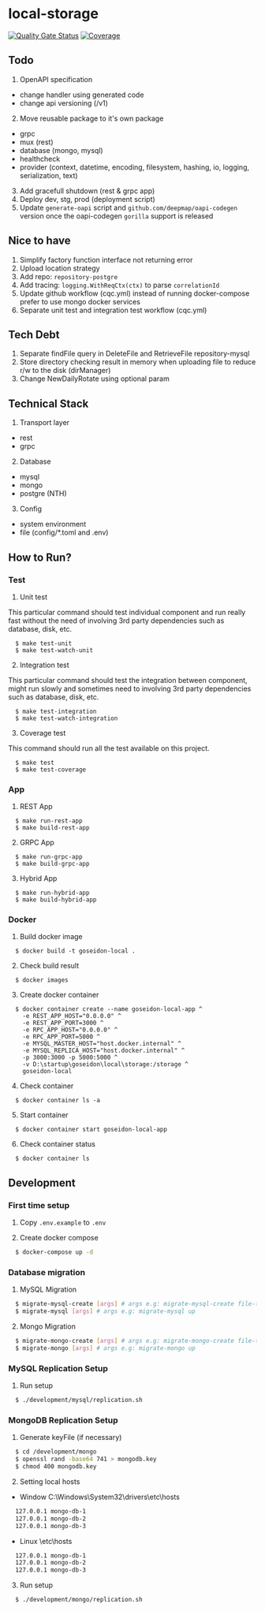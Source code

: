 # local-storage

[![Quality Gate Status](https://sonarcloud.io/api/project_badges/measure?project=go-seidon_local&metric=alert_status)](https://sonarcloud.io/summary/new_code?id=go-seidon_local)
[![Coverage](https://sonarcloud.io/api/project_badges/measure?project=go-seidon_local&metric=coverage)](https://sonarcloud.io/summary/new_code?id=go-seidon_local)

## Todo
1. OpenAPI specification
- change handler using generated code
- change api versioning (/v1)
2. Move reusable package to it's own package 
- grpc
- mux (rest)
- database (mongo, mysql)
- healthcheck
- provider (context, datetime, encoding, filesystem, hashing, io, logging, serialization, text)
3. Add gracefull shutdown (rest & grpc app)
4. Deploy dev, stg, prod (deployment script)
5. Update `generate-oapi` script and `github.com/deepmap/oapi-codegen` version once the oapi-codegen `gorilla` support is released

## Nice to have
1. Simplify factory function interface not returning error
2. Upload location strategy
3. Add repo: `repository-postgre`
4. Add tracing: `logging.WithReqCtx(ctx)` to parse `correlationId`
5. Update github workflow (cqc.yml) instead of running docker-compose prefer to use mongo docker services
6. Separate unit test and integration test workflow (cqc.yml)

## Tech Debt
1. Separate findFile query in DeleteFile and RetrieveFile repository-mysql
2. Store directory checking result in memory when uploading file to reduce r/w to the disk (dirManager)
3. Change NewDailyRotate using optional param

## Technical Stack
1. Transport layer
- rest
- grpc
2. Database
- mysql
- mongo
- postgre (NTH)
3. Config
- system environment
- file (config/*.toml and .env)

## How to Run?
### Test
1. Unit test

This particular command should test individual component and run really fast without the need of involving 3rd party dependencies such as database, disk, etc.

```
  $ make test-unit
  $ make test-watch-unit
```

2. Integration test

This particular command should test the integration between component, might run slowly and sometimes need to involving 3rd party dependencies such as database, disk, etc.

```
  $ make test-integration
  $ make test-watch-integration
```

3. Coverage test

This command should run all the test available on this project.

```
  $ make test
  $ make test-coverage
```

### App
1. REST App

```
  $ make run-rest-app
  $ make build-rest-app
```

2. GRPC App

```
  $ make run-grpc-app
  $ make build-grpc-app
```

3. Hybrid App

```
  $ make run-hybrid-app
  $ make build-hybrid-app
```

### Docker
1. Build docker image
```
  $ docker build -t goseidon-local .
```

2. Check build result
```
  $ docker images
```

3. Create docker container
```
  $ docker container create --name goseidon-local-app ^
    -e REST_APP_HOST="0.0.0.0" ^
    -e REST_APP_PORT=3000 ^
    -e RPC_APP_HOST="0.0.0.0" ^
    -e RPC_APP_PORT=5000 ^
    -e MYSQL_MASTER_HOST="host.docker.internal" ^
    -e MYSQL_REPLICA_HOST="host.docker.internal" ^
    -p 3000:3000 -p 5000:5000 ^
    -v D:\startup\goseidon\local\storage:/storage ^
    goseidon-local
```

4. Check container
```
  $ docker container ls -a
```

5. Start container
```
  $ docker container start goseidon-local-app
```

6. Check container status
```
  $ docker container ls
```

## Development
### First time setup
1. Copy `.env.example` to `.env`

2. Create docker compose
```bash
  $ docker-compose up -d
```

### Database migration
1. MySQL Migration
```bash
  $ migrate-mysql-create [args] # args e.g: migrate-mysql-create file-table
  $ migrate-mysql [args] # args e.g: migrate-mysql up
```

2. Mongo Migration
```bash
  $ migrate-mongo-create [args] # args e.g: migrate-mongo-create file-table
  $ migrate-mongo [args] # args e.g: migrate-mongo up
```

### MySQL Replication Setup
1. Run setup
```bash
  $ ./development/mysql/replication.sh
```

### MongoDB Replication Setup
1. Generate keyFile (if necessary)
```bash
  $ cd /development/mongo
  $ openssl rand -base64 741 > mongodb.key
  $ chmod 400 mongodb.key
```

2. Setting local hosts
- Window
C:\Windows\System32\drivers\etc\hosts
```md
  127.0.0.1 mongo-db-1
  127.0.0.1 mongo-db-2
  127.0.0.1 mongo-db-3
```

- Linux
\etc\hosts
```md
  127.0.0.1 mongo-db-1
  127.0.0.1 mongo-db-2
  127.0.0.1 mongo-db-3
```

3. Run setup
```bash
  $ ./development/mongo/replication.sh
```
